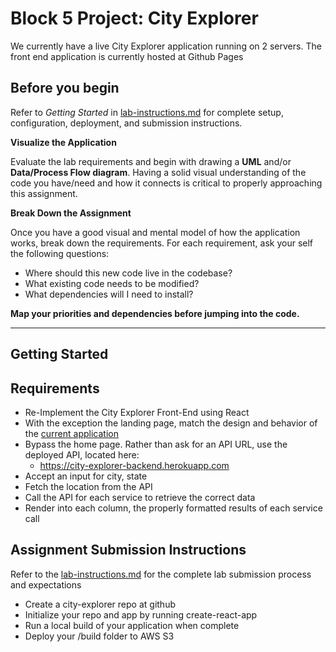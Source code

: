 # Block 5 Project: City Explorer

We currently have a live City Explorer application running on 2 servers. The front end application is currently hosted at Github Pages

## Before you begin
Refer to *Getting Started*  in [lab-instructions.md](../../../reference/submission-instructions/labs.md) for complete setup, configuration, deployment, and submission instructions.

**Visualize the Application**

Evaluate the lab requirements and begin with drawing a **UML** and/or **Data/Process Flow diagram**.  Having a solid visual understanding of the code you have/need and how it connects is critical to properly approaching this assignment.

**Break Down the Assignment**

Once you have a good visual and mental model of how the application works, break down the requirements. For each requirement, ask your self the following questions:

* Where should this new code live in the codebase?
* What existing code needs to be modified?
* What dependencies will I need to install?

**Map your priorities and dependencies before jumping into the code.**

---

## Getting Started

## Requirements
* Re-Implement the City Explorer Front-End using React
* With the exception the landing page, match the design and behavior of the [current application](https://codefellows.github.io/city_explorer/)
* Bypass the home page. Rather than ask for an API URL, use the deployed API, located here:
    * https://city-explorer-backend.herokuapp.com
* Accept an input for city, state
* Fetch the location from the API
* Call the API for each service to retrieve the correct data
* Render into each column, the properly formatted results of each service call

## Assignment Submission Instructions
Refer to the [lab-instructions.md](../../../reference/submission-instructions/labs.md) for the complete lab submission process and expectations

* Create a city-explorer repo at github
* Initialize your repo and app by running create-react-app
* Run a local build of your application when complete
* Deploy your /build folder to AWS S3

